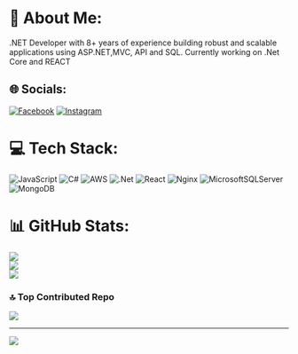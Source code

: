 # 💫 About Me:
.NET Developer with 8+ years of experience building robust and scalable applications using ASP.NET,MVC,  API and SQL. Currently working on .Net Core and REACT


## 🌐 Socials:
[![Facebook](https://img.shields.io/badge/Facebook-%231877F2.svg?logo=Facebook&logoColor=white)](https://facebook.com/sudhir.vetri) [![Instagram](https://img.shields.io/badge/Instagram-%23E4405F.svg?logo=Instagram&logoColor=white)](https://instagram.com/sudhirvetri/) 

# 💻 Tech Stack:
![JavaScript](https://img.shields.io/badge/javascript-%23323330.svg?style=for-the-badge&logo=javascript&logoColor=%23F7DF1E) ![C#](https://img.shields.io/badge/c%23-%23239120.svg?style=for-the-badge&logo=csharp&logoColor=white) ![AWS](https://img.shields.io/badge/AWS-%23FF9900.svg?style=for-the-badge&logo=amazon-aws&logoColor=white) ![.Net](https://img.shields.io/badge/.NET-5C2D91?style=for-the-badge&logo=.net&logoColor=white) ![React](https://img.shields.io/badge/react-%2320232a.svg?style=for-the-badge&logo=react&logoColor=%2361DAFB) ![Nginx](https://img.shields.io/badge/nginx-%23009639.svg?style=for-the-badge&logo=nginx&logoColor=white) ![MicrosoftSQLServer](https://img.shields.io/badge/Microsoft%20SQL%20Server-CC2927?style=for-the-badge&logo=microsoft%20sql%20server&logoColor=white) ![MongoDB](https://img.shields.io/badge/MongoDB-%234ea94b.svg?style=for-the-badge&logo=mongodb&logoColor=white)
# 📊 GitHub Stats:
![](https://github-readme-stats.vercel.app/api?username=sudhirvetri&theme=dark&hide_border=false&include_all_commits=false&count_private=false)<br/>
![](https://github-readme-streak-stats.herokuapp.com/?user=sudhirvetri&theme=dark&hide_border=false)<br/>
![](https://github-readme-stats.vercel.app/api/top-langs/?username=sudhirvetri&theme=dark&hide_border=false&include_all_commits=false&count_private=false&layout=compact)

### 🔝 Top Contributed Repo
![](https://github-contributor-stats.vercel.app/api?username=sudhirvetri&limit=5&theme=dark&combine_all_yearly_contributions=true)

---
[![](https://visitcount.itsvg.in/api?id=sudhirvetri&icon=0&color=0)](https://visitcount.itsvg.in)

<!-- Proudly created with GPRM ( https://gprm.itsvg.in ) -->
